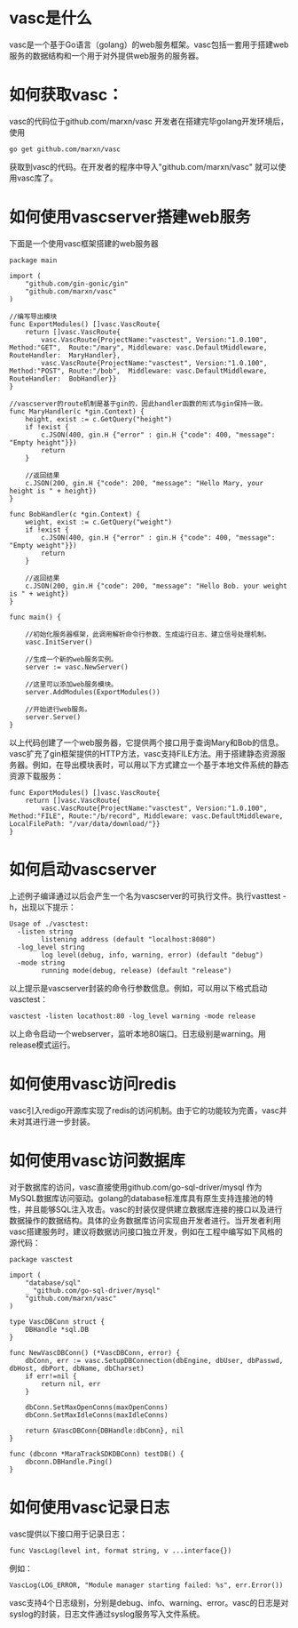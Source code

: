 # vasc是什么
vasc是一个基于Go语言（golang）的web服务框架。vasc包括一套用于搭建web服务的数据结构和一个用于对外提供web服务的服务器。
# 如何获取vasc：
vasc的代码位于github.com/marxn/vasc
开发者在搭建完毕golang开发环境后，使用
```
go get github.com/marxn/vasc 
```
获取到vasc的代码。在开发者的程序中导入"github.com/marxn/vasc" 就可以使用vasc库了。

# 如何使用vascserver搭建web服务

下面是一个使用vasc框架搭建的web服务器
```
package main

import (
    "github.com/gin-gonic/gin"
    "github.com/marxn/vasc"
)

//编写导出模块
func ExportModules() []vasc.VascRoute{
    return []vasc.VascRoute{
        vasc.VascRoute{ProjectName:"vasctest", Version:"1.0.100", Method:"GET",  Route:"/mary", Middleware: vasc.DefaultMiddleware, RouteHandler:  MaryHandler},
        vasc.VascRoute{ProjectName:"vasctest", Version:"1.0.100", Method:"POST", Route:"/bob",  Middleware: vasc.DefaultMiddleware, RouteHandler:  BobHandler}}
}

//vascserver的route机制是基于gin的，因此handler函数的形式与gin保持一致。
func MaryHandler(c *gin.Context) {
    height, exist := c.GetQuery("height")
    if !exist {
        c.JSON(400, gin.H {"error" : gin.H {"code": 400, "message": "Empty height"}})
        return
    }

    //返回结果
    c.JSON(200, gin.H {"code": 200, "message": "Hello Mary, your height is " + height})
}

func BobHandler(c *gin.Context) {
    weight, exist := c.GetQuery("weight")
    if !exist {
        c.JSON(400, gin.H {"error" : gin.H {"code": 400, "message": "Empty weight"}})
        return
    }
    
    //返回结果
    c.JSON(200, gin.H {"code": 200, "message": "Hello Bob. your weight is " + weight})
}

func main() {

    //初始化服务器框架，此调用解析命令行参数、生成运行日志、建立信号处理机制。
    vasc.InitServer()
    
    //生成一个新的web服务实例。
    server := vasc.NewServer()
    
    //这里可以添加web服务模块。
    server.AddModules(ExportModules())
    
    //开始进行web服务。
    server.Serve()
}
```

以上代码创建了一个web服务器，它提供两个接口用于查询Mary和Bob的信息。vasc扩充了gin框架提供的HTTP方法，vasc支持FILE方法。用于搭建静态资源服务器。例如，在导出模块表时，可以用以下方式建立一个基于本地文件系统的静态资源下载服务：
```
func ExportModules() []vasc.VascRoute{
    return []vasc.VascRoute{
        vasc.VascRoute{ProjectName:"vasctest", Version:"1.0.100", Method:"FILE", Route:"/b/record", Middleware: vasc.DefaultMiddleware, LocalFilePath: "/var/data/download/"}}
}

```

# 如何启动vascserver
上述例子编译通过以后会产生一个名为vascserver的可执行文件。执行vasttest -h，出现以下提示：
```
Usage of ./vasctest:
  -listen string
        listening address (default "localhost:8080")
  -log_level string
        log level(debug, info, warning, error) (default "debug")
  -mode string
        running mode(debug, release) (default "release")
```
以上提示是vascserver封装的命令行参数信息。例如，可以用以下格式启动vasctest：
```
vasctest -listen locathost:80 -log_level warning -mode release
```
以上命令启动一个webserver，监听本地80端口。日志级别是warning。用release模式运行。


# 如何使用vasc访问redis
vasc引入redigo开源库实现了redis的访问机制。由于它的功能较为完善，vasc并未对其进行进一步封装。

# 如何使用vasc访问数据库
对于数据库的访问，vasc直接使用github.com/go-sql-driver/mysql 作为MySQL数据库访问驱动。golang的database标准库具有原生支持连接池的特性，并且能够SQL注入攻击。vasc的封装仅提供建立数据库连接的接口以及进行数据操作的数据结构。具体的业务数据库访问实现由开发者进行。当开发者利用vasc搭建服务时，建议将数据访问接口独立开发，例如在工程中编写如下风格的源代码：
```
package vasctest

import (
    "database/sql"
    _ "github.com/go-sql-driver/mysql"
    "github.com/marxn/vasc"
)

type VascDBConn struct {
    DBHandle *sql.DB
}

func NewVascDBConn() (*VascDBConn, error) {
    dbConn, err := vasc.SetupDBConnection(dbEngine, dbUser, dbPasswd, dbHost, dbPort, dbName, dbCharset)
    if err!=nil {
        return nil, err
    }
    
    dbConn.SetMaxOpenConns(maxOpenConns)
    dbConn.SetMaxIdleConns(maxIdleConns)

    return &VascDBConn{DBHandle:dbConn}, nil
}

func (dbconn *MaraTrackSDKDBConn) testDB() {
    dbconn.DBHandle.Ping()
}

```
# 如何使用vasc记录日志
vasc提供以下接口用于记录日志：
```
func VascLog(level int, format string, v ...interface{})
```
例如：
```
VascLog(LOG_ERROR, "Module manager starting failed: %s", err.Error())
```
vasc支持4个日志级别，分别是debug、info、warning、error。vasc的日志是对syslog的封装，日志文件通过syslog服务写入文件系统。
